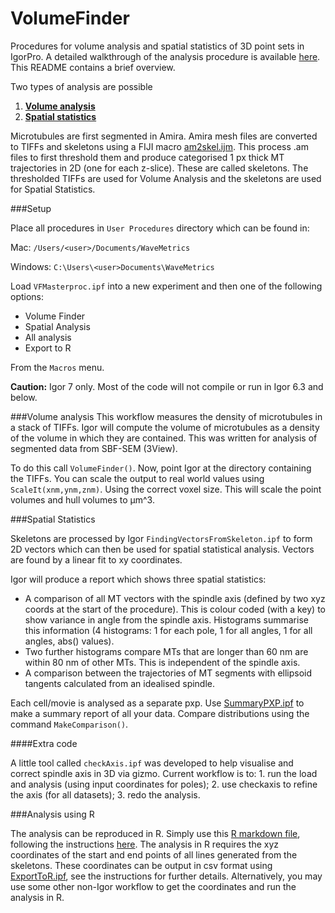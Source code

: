# VolumeFinder
Procedures for volume analysis and spatial statistics of 3D point sets in IgorPro. A detailed walkthrough of the analysis procedure is available [here](https://github.com/quantixed/VolumeFinder/blob/master/volumefinder-analysis-3d.pdf). This README contains a brief overview.

Two types of analysis are possible

1. [**Volume analysis**](#volume-analysis)
2. [**Spatial statistics**](#spatial-statistics)

Microtubules are first segmented in Amira. Amira mesh files are converted to TIFFs and skeletons using a FIJI macro [am2skel.ijm](https://github.com/quantixed/VolumeFinder/blob/master/am2skel.ijm). This process .am files to first threshold them and produce categorised 1 px thick MT trajectories in 2D (one for each z-slice). These are called skeletons. The thresholded TIFFs are used for Volume Analysis and the skeletons are used for Spatial Statistics.

###Setup

Place all procedures in `User Procedures` directory which can be found in:

Mac: `/Users/<user>/Documents/WaveMetrics`

Windows: `C:\Users\<user>Documents\WaveMetrics`

Load `VFMasterproc.ipf` into a new experiment and then one of the following options:

- Volume Finder
- Spatial Analysis
- All analysis
- Export to R

From the `Macros` menu.

**Caution:** Igor 7 only. Most of the code will not compile or run in Igor 6.3 and below.

###Volume analysis
This workflow measures the density of microtubules in a stack of TIFFs. Igor will compute the volume of microtubules as a density of the volume in which they are contained. This was written for analysis of segmented data from SBF-SEM (3View). 

To do this call <code>VolumeFinder()</code>. Now, point Igor at the directory containing the TIFFs.
You can scale the output to real world values using <code>ScaleIt(xnm,ynm,znm)</code>. Using the correct voxel size. This will scale the point volumes and hull volumes to µm^3.

###Spatial Statistics

Skeletons are processed by Igor <code>FindingVectorsFromSkeleton.ipf</code> to form 2D vectors which can then be used for spatial statistical analysis. Vectors are found by a linear fit to xy coordinates.

Igor will produce a report which shows three spatial statistics:

* A comparison of all MT vectors with the spindle axis (defined by two xyz coords at the start of the procedure). This is colour coded (with a key) to show variance in angle from the spindle axis. Histograms summarise this information (4 histograms: 1 for each pole, 1 for all angles, 1 for all angles, abs() values).
* Two further histograms compare MTs that are longer than 60 nm are within 80 nm of other MTs. This is independent of the spindle axis.
* A comparison between the trajectories of MT segments with ellipsoid tangents calculated from an idealised spindle.

Each cell/movie is analysed as a separate pxp. Use [SummaryPXP.ipf](https://github.com/quantixed/VolumeFinder/blob/master/SummaryPXP.ipf) to make a summary report of all your data. Compare distributions using the command `MakeComparison()`.

####Extra code

A little tool called `checkAxis.ipf` was developed to help visualise and correct spindle axis in 3D via gizmo. Current workflow is to: 1. run the load and analysis (using input coordinates for poles); 2. use checkaxis to refine the axis (for all datasets); 3. redo the analysis.

###Analysis using R

The analysis can be reproduced in R. Simply use this [R markdown file](https://github.com/quantixed/VolumeFinder/blob/master/Mitotic_spindle_modelling.Rmd), following the instructions [here](https://github.com/quantixed/VolumeFinder/blob/master/Mitotic_spindle_modelling.html). The analysis in R requires the xyz coordinates of the start and end points of all lines generated from the skeletons. These coordinates can be output in csv format using [ExportToR.ipf](https://github.com/quantixed/VolumeFinder/blob/master/ExportToR.ipf), see the instructions for further details. Alternatively, you may use some other non-Igor workflow to get the coordinates and run the analysis in R.